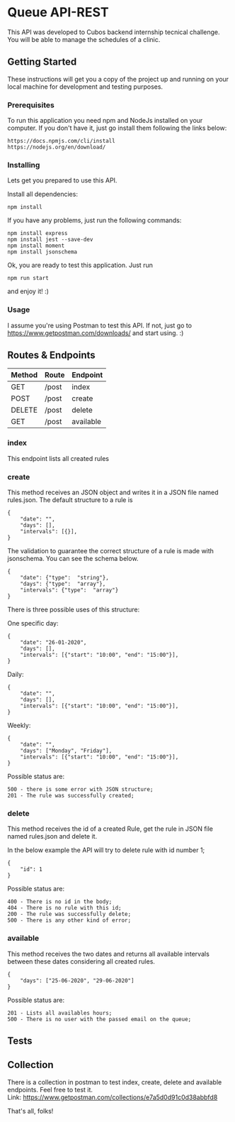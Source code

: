 
# Queue API-REST

This API was developed to Cubos backend internship tecnical challenge. You will be able to manage the schedules of a clinic.

## Getting Started

These instructions will get you a copy of the project up and running on your local machine for development and testing purposes. 

### Prerequisites

To run this application you need npm and NodeJs installed on your computer.
If you don't have it, just go install them following the links below:
```
https://docs.npmjs.com/cli/install
https://nodejs.org/en/download/
```
### Installing

Lets get you prepared to use this API.

Install all dependencies:
```
npm install
```

If you have any problems, just run the following commands:
```
npm install express
npm install jest --save-dev
npm install moment
npm install jsonschema
```
Ok, you are ready to test this application.
Just run
```
npm run start
```  
and enjoy it! :)

### Usage

I assume you're using Postman to test this API. If not, just go to https://www.getpostman.com/downloads/ and start using. :)

## Routes & Endpoints
|Method  | Route | Endpoint  
|--|--|--|
| GET |/post  | index
| POST |/post  | create
| DELETE |/post  | delete
| GET |/post  | available

### index
This endpoint lists all created rules

### create
This method receives an JSON object and writes it in a JSON file named rules.json. The default structure to a rule is
```
{
    "date": "",
    "days": [],
    "intervals": [{}],
}
```
The validation to guarantee the correct structure of a rule is made with jsonschema. You can see the schema below.
```
{
	"date": {"type":  "string"},
	"days": {"type":  "array"},
	"intervals": {"type":  "array"}
}
```
There is three possible uses of this structure: 

One specific day:
```
{
    "date": "26-01-2020",
    "days": [],
    "intervals": [{"start": "10:00", "end": "15:00"}],
}
```
Daily:
```
{
    "date": "",
    "days": [],
    "intervals": [{"start": "10:00", "end": "15:00"}],
}
```
Weekly:
```
{
    "date": "",
    "days": ["Monday", "Friday"],
    "intervals": [{"start": "10:00", "end": "15:00"}],
}
```
 Possible status are:
```
500 - there is some error with JSON structure;
201 - The rule was successfully created;
```
 
### delete
This method receives the id of a created Rule, get the rule in JSON file named rules.json and delete it.

In the below example the API will try to delete rule with id number 1;
```
{
    "id": 1
}
```
Possible status are:
```
400 - There is no id in the body;
404 - There is no rule with this id;
200 - The rule was successfully delete;
500 - There is any other kind of error;
```

### available
This method receives the two dates and returns all available intervals between these dates considering all created rules. 
```
{
	"days": ["25-06-2020", "29-06-2020"]
}
```

Possible status are:
```
201 - Lists all availables hours;
500 - There is no user with the passed email on the queue;
```
## Tests


## Collection
There is a collection in postman to test index, create, delete and available endpoints. Feel free to test it. <br>
Link: https://www.getpostman.com/collections/e7a5d0d91c0d38abbfd8

That's all, folks!